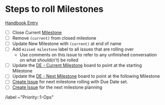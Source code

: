 
# Steps to roll Milestones

[Handbook Entry](https://about.gitlab.com/handbook/business-ops/data-team/how-we-work/#milestone-planning)

- [ ] Close Current [Milestone](https://gitlab.com/groups/gitlab-data/-/milestones)
- [ ] Remove `(current)` from closed milestone
- [ ] Update New Milestone with `(current)` at end of name
- [ ] Add `missed milestone` label to all issues that are rolling over 
  - Use comments on this issue to refer to any unfinished conversation on what should(n't) be rolled
- [ ] Update the [DE - Current Milestone](https://gitlab.com/groups/gitlab-data/-/boards/1373923) board to point at the starting Milestone
- [ ] Update the [DE - Next Milestone](https://gitlab.com/groups/gitlab-data/-/boards/1689356) board to point at the following Milestone
- [ ] [Create Issue](https://gitlab.com/gitlab-data/analytics/issues/new?issuable_template=DE%20Milestone%20Rolling) for next milestone rolling with Due Date set.
- [ ] [Create Issue](https://gitlab.com/gitlab-data/analytics/issues/new?issuable_template=DE%20Milestone%20Planning) for the next milestone planning

/label ~"Priority::1-Ops" 